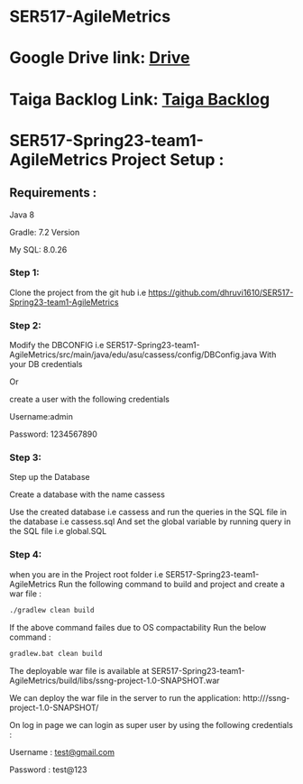 # SER517-AgileMetrics
# Google Drive link: [Drive](https://drive.google.com/drive/u/1/folders/1qQd2xZBPPemDE9T6Qrv4r_UXlNUK8Zz_)
# Taiga Backlog Link: [Taiga Backlog](https://tree.taiga.io/project/dhruvimodii-agile-metrics-ser-517/backlog)


# SER517-Spring23-team1-AgileMetrics Project Setup :
## Requirements :
Java 8

Gradle: 7.2 Version

My SQL: 8.0.26
### Step 1: 
Clone the project from the git hub i.e
https://github.com/dhruvi1610/SER517-Spring23-team1-AgileMetrics

### Step 2: 
Modify the DBCONFIG 
i.e SER517-Spring23-team1-AgileMetrics/src/main/java/edu/asu/cassess/config/DBConfig.java With your DB credentials

Or

create a user with the following credentials

Username:admin

Password: 1234567890

### Step 3: 
Step up the Database

Create a database with the name cassess

Use the created database i.e cassess and run the queries in the SQL file in the database i.e cassess.sql
And set the global variable by running query in the SQL file i.e global.SQL
### Step 4: 
when you are in the Project root folder i.e SER517-Spring23-team1-AgileMetrics Run the following command to build and project and create a war file :
```bash
./gradlew clean build
```
If the above command failes due to OS compactability Run the below command :
```bash
gradlew.bat clean build
```
The deployable war file is available at SER517-Spring23-team1-AgileMetrics/build/libs/ssng-project-1.0-SNAPSHOT.war

We can deploy the war file in the server to run the application: http://<The IP address of the host>/ssng-project-1.0-SNAPSHOT/

On log in page we can login as super user by using the following credentials : 

Username : test@gmail.com

Password : test@123